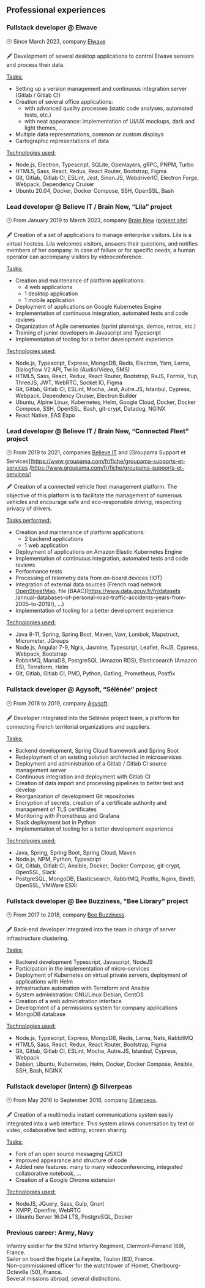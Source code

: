 ## Professional experiences

### Fullstack developer @ Elwave

🕑 Since March 2023, company [Elwave](https://elwave.fr/)

🖋 Development of several desktop applications to control Elwave sensors and process their data.

<u>Tasks:</u>

- Setting up a version management and continuous integration server (Gitlab / Gitlab CI)
- Creation of several office applications:
  - with advanced quality processes (static code analyses, automated tests, etc.)
  - with neat appearance: implementation of UI/UX mockups, dark and light themes, ...
- Multiple data representations, common or custom displays
- Cartographic representations of data

<u>Technologies used:</u>

- Node.js, Electron, Typescript, SQLite, Openlayers, gRPC, PNPM, Turbo
- HTML5, Sass, React, Redux, React Router, Bootstrap, Figma
- Git, Gitlab, Gitlab CI, ESLint, Jest, Sinon.JS, WebdriverIO, Electron Forge, Webpack, Dependency Cruiser
- Ubuntu 20.04, Docker, Docker Compose, SSH, OpenSSL, Bash

### Lead developer @ Believe IT / Brain New, “Lila” project

🕑 From January 2019 to March 2023, company [Brain New](https://brain-new.com/) ([project site](https://welcome-by-lila.com/))

🖋 Creation of a set of applications to manage enterprise visitors. Lila is a virtual hostess.
Lila welcomes visitors, answers their questions, and notifies members of her company. In case of failure
or for specific needs, a human operator can accompany visitors by videoconference.

<u>Tasks:</u>

- Creation and maintenance of platform applications:
  - 4 web applications
  - 1 desktop application
  - 1 mobile application
- Deployment of applications on Google Kubernetes Engine
- Implementation of continuous integration, automated tests and code reviews
- Organization of Agile ceremonies (sprint plannings, demos, retros, etc.)
- Training of junior developers in Javascript and Typescript
- Implementation of tooling for a better development experience

<u>Technologies used:</u>

- Node.js, Typescript, Express, MongoDB, Redis, Electron, Yarn, Lerna, Dialogflow V2 API, Twilio (Audio/Video, SMS)
- HTML5, Sass, React, Redux, React Router, Bootstrap, RxJS, Formik, Yup, ThreeJS, JWT, WebRTC, Socket IO, Figma
- Git, Gitlab, Gitlab CI, ESLint, Mocha, Jest, Autre.JS, Istanbul, Cypress, Webpack, Dependency Cruiser, Electron Builder
- Ubuntu, Alpine Linux, Kubernetes, Helm, Google Cloud, Docker, Docker Compose, SSH, OpenSSL, Bash, git-crypt, Datadog, NGINX
- React Native, EAS Expo

### Lead developer @ Believe IT / Brain New, “Connected Fleet” project

🕑 From 2019 to 2021, companies [Believe IT](https://believeit.fr/) and [Groupama Support et Services](https://www.groupama.com/fr/fiche/groupama-supports-et-services /https://www.groupama.com/fr/fiche/groupama-supports-et-services/)

🖋 Creation of a connected vehicle fleet management platform. The objective of this platform is to facilitate
the management of numerous vehicles and encourage safe and eco-responsible driving, respecting privacy of drivers.

<u>Tasks performed:</u>

- Creation and maintenance of platform applications:
  - 2 backend applications
  - 1 web application
- Deployment of applications on Amazon Elastic Kubernetes Engine
- Implementation of continuous integration, automated tests and code reviews
- Performance tests
- Processing of telemetry data from on-board devices (IOT)
- Integration of external data sources (French road network [OpenStreetMap](https://fr.wikipedia.org/wiki/OpenStreetMap), file [BAAC](https://www.data.gouv.fr/fr/datasets /annual-databases-of-personal-road-traffic-accidents-years-from-2005-to-2019/), ...)
- Implementation of tooling for a better development experience

<u>Technologies used:</u>

- Java 8-11, Spring, Spring Boot, Maven, Vavr, Lombok, Mapstruct, Micrometer, JGroups
- Node.js, Angular 7-9, Ngrx, Jasmine, Typescript, Leaflet, RxJS, Cypress, Webpack, Bootstrap
- RabbitMQ, MariaDB, PostgreSQL (Amazon RDS), Elasticsearch (Amazon ES), Terraform, Helm
- Git, Gitlab, Gitlab CI, PMD, Python, Gatling, Prometheus, Postfix

### Fullstack developer @ Agysoft, “Sélénée” project

🕑 From 2018 to 2019, company [Agysoft](https://agysoft.marches-publics.info/).

🖋 Developer integrated into the Sélénée project team, a platform for connecting French territorial organizations and suppliers.

<u>Tasks:</u>

- Backend development, Spring Cloud framework and Spring Boot
- Redeployment of an existing solution architected in microservices
- Deployment and administration of a Gitlab / Gitlab CI source management server
- Continuous integration and deployment with Gitlab CI
- Creation of data import and processing pipelines to better test and develop
- Reorganization of development Git repositories
- Encryption of secrets, creation of a certificate authority and management of TLS certificates
- Monitoring with Prometheus and Grafana
- Slack deployment bot in Python
- Implementation of tooling for a better development experience

<u>Technologies used:</u>

- Java, Spring, Spring Boot, Spring Cloud, Maven
- Node.js, NPM, Python, Typescript
- Git, Gitlab, Gitlab CI, Ansible, Docker, Docker Compose, git-crypt, OpenSSL, Slack
- PostgreSQL, MongoDB, Elasticsearch, RabbitMQ, Postfix, Nginx, Bind9, OpenSSL, VMWare ESXi

### Fullstack developer @ Bee Buzziness, "Bee Library" project

🕑 From 2017 to 2018, company [Bee Buzziness](https://go.ub.stream/).

🖋 Back-end developer integrated into the team in charge of server infrastructure clustering.

<u>Tasks:</u>

- Backend development Typescript, Javascript, NodeJS
- Participation in the implementation of micro-services
- Deployment of Kubernetes on virtual private servers, deployment of applications with Helm
- Infrastructure automation with Terraform and Ansible
- System administration: GNU/Linux Debian, CentOS
- Creation of a web administration interface
- Development of a permissions system for company applications
- MongoDB database

<u>Technologies used:</u>

- Node.js, Typescript, Express, MongoDB, Redis, Lerna, Nats, RabbitMQ
- HTML5, Sass, React, Redux, React Router, Bootstrap, Figma
- Git, Gitlab, Gitlab CI, ESLint, Mocha, Autre.JS, Istanbul, Cypress, Webpack
- Debian, Ubuntu, Kubernetes, Helm, Docker, Docker Compose, Ansible, SSH, Bash, NGINX

### Fullstack developer (intern) @ Silverpeas

🕑 From May 2016 to September 2016, company [Silverpeas](https://www.silverpeas.com/).

🖋 Creation of a multimedia instant communications system easily integrated into a web interface.
This system allows conversation by text or video, collaborative text editing, screen sharing.

<u>Tasks:</u>

- Fork of an open source messaging (JSXC)
- Improved appearance and structure of code
- Added new features: many to many videoconferencing, integrated collaborative notebook, ...
- Creation of a Google Chrome extension

<u>Technologies used:</u>

- NodeJS, JQuery, Sass, Gulp, Grunt
- XMPP, Openfire, WebRTC
- Ubuntu Server 16.04 LTS, PostgreSQL, Docker

### Previous career: Army, Navy

Infantry soldier for the 92nd Infantry Regiment, Clermont-Ferrand (69), France.<br/>
Sailor on board the frigate La Fayette, Toulon (83), France.<br/>
Non-commissioned officer for the watchtower of Homet, Cherbourg-Octeville (50), France.<br/>
Several missions abroad, several distinctions.<br/>
